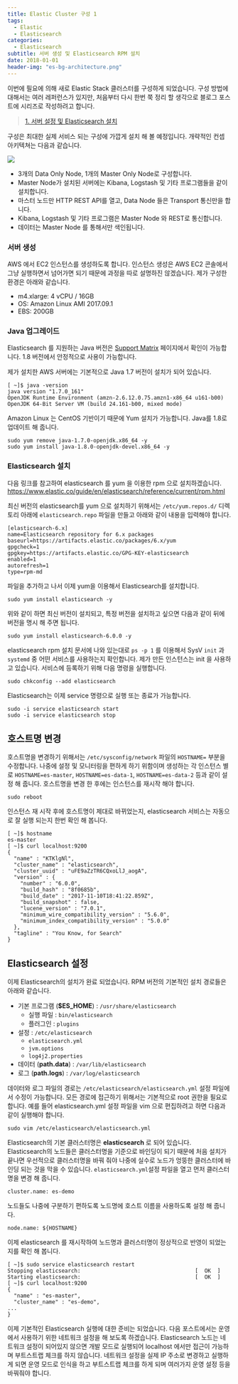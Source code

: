 ```yaml
---
title: Elastic Cluster 구성 1
tags:
  - Elastic
  - Elasticsearch
categories:
  - Elasticsearch
subtitle: 서버 생성 및 Elasticsearch RPM 설치
date: 2018-01-01
header-img: "es-bg-architecture.png"
---
```


이번에 필요에 의해 새로 Elastic Stack 클러스터를 구성하게 되었습니다. 구성 방법에 대해서는 여러 레퍼런스가 있지만, 처음부터 다시 한번 쭉 정리 할 생각으로 블로그 포스트에 시리즈로 작성하려고 합니다.

> [1. 서버 설정 및 Elasticsearch 설치](#)


구성은 최대한 실제 서비스 되는 구성에 가깝게 설치 해 볼 예정입니다. 개략적인 컨셉 아키텍쳐는 다음과 같습니다.

![](es-demo-architecture.png)

> 
- 3개의 Data Only Node, 1개의 Master Only Node로 구성합니다.
- Master Node가 설치된 서버에는 Kibana, Logstash 및 기타 프로그램들을 같이 설치합니다.
- 마스터 노드만 HTTP REST API를 열고, Data Node 들은 Transport 통신만을 합니다.
- Kibana, Logstash 및 기타 프로그램은 Master Node 와 REST로 통신합니다.
- 데이터는 Master Node 를 통해서만 색인됩니다.

### 서버 생성

AWS 에서 EC2 인스턴스를 생성하도록 합니다. 인스턴스 생성은 AWS EC2 콘솔에서 그냥 실행하면서 넘어가면 되기 때문에 과정을 따로 설명하진 않겠습니다. 제가 구성한 환경은 아래와 같습니다.

> 
- m4.xlarge: 4 vCPU / 16GB
- OS: Amazon Linux AMI 2017.09.1
- EBS: 200GB

### Java 업그레이드

Elasticsearch 를 지원하는 Java 버전은 [Support Matrix](https://www.elastic.co/support/matrix#matrix_jvm) 페이지에서 확인이 가능합니다. 1.8 버전에서 안정적으로 사용이 가능합니다.

제가 설치한 AWS 서버에는 기본적으로 Java 1.7 버전이 설치가 되어 있습니다.

```
[ ~]$ java -version
java version "1.7.0_161"
OpenJDK Runtime Environment (amzn-2.6.12.0.75.amzn1-x86_64 u161-b00)
OpenJDK 64-Bit Server VM (build 24.161-b00, mixed mode)
```

Amazon Linux 는 CentOS 기반이기 때문에 Yum 설치가 가능합니다. Java를 1.8로 업데이트 해 줍니다.

```
sudo yum remove java-1.7.0-openjdk.x86_64 -y
sudo yum install java-1.8.0-openjdk-devel.x86_64 -y
```

### Elasticsearch 설치

다음 링크를 참고하여 elasticsearch 를 yum 을 이용한 rpm 으로 설치하겠습니다.
https://www.elastic.co/guide/en/elasticsearch/reference/current/rpm.html

최신 버전의 elasticsearch를 yum 으로 설치하기 위해서는 `/etc/yum.repos.d/` 디렉토리 아래에 `elasticsearch.repo` 파일을 만들고 아래와 같이 내용을 입력해야 합니다.
```
[elasticsearch-6.x]
name=Elasticsearch repository for 6.x packages
baseurl=https://artifacts.elastic.co/packages/6.x/yum
gpgcheck=1
gpgkey=https://artifacts.elastic.co/GPG-KEY-elasticsearch
enabled=1
autorefresh=1
type=rpm-md
```

파일을 추가하고 나서 이제 yum을 이용해서 Elasticsearch를 설치합니다.
```
sudo yum install elasticsearch -y
```
위와 같이 하면 최신 버전이 설치되고, 특정 버전을 설치하고 싶으면 다음과 같이 뒤에 버전을 명시 해 주면 됩니다.
```
sudo yum install elasticsearch-6.0.0 -y
```

elasticsearch rpm 설치 문서에 나와 있는대로 `ps -p 1` 를 이용해서 SysV `init` 과 `systemd` 중 어떤 서비스를 사용하는지 확인합니다. 제가 만든 인스턴스는 init 을 사용하고 있습니다. 서비스에 등록하기 위해 다음 명령을 실행합니다.
```
sudo chkconfig --add elasticsearch
```

Elasticsearch는 이제 service 명령으로 실행 또는 종료가 가능합니다.
```
sudo -i service elasticsearch start
sudo -i service elasticsearch stop
```

## 호스트명 변경

호스트명을 변경하기 위해서는 `/etc/sysconfig/network` 파일의 `HOSTNAME=` 부분을 수정합니다. 나중에 설정 및 모니터링을 편하게 하기 위함이며 생성하는 각 인스턴스 별로 `HOSTNAME=es-master`, `HOSTNAME=es-data-1`, `HOSTNAME=es-data-2` 등과 같이 설정 해 줍니다.
호스트명을 변경 한 후에는 인스턴스를 재시작 해야 합니다.
```
sudo reboot
```

인스턴스 재 시작 후에 호스트명이 제대로 바뀌었는지, elasticsearch 서비스는 자동으로 잘 실행 되는지 한번 확인 해 봅니다.
```
[ ~]$ hostname
es-master
[ ~]$ curl localhost:9200
{
  "name" : "KTKlgNl",
  "cluster_name" : "elasticsearch",
  "cluster_uuid" : "uFE9aZzTR6CQxoLlJ_aogA",
  "version" : {
    "number" : "6.0.0",
    "build_hash" : "8f0685b",
    "build_date" : "2017-11-10T18:41:22.859Z",
    "build_snapshot" : false,
    "lucene_version" : "7.0.1",
    "minimum_wire_compatibility_version" : "5.6.0",
    "minimum_index_compatibility_version" : "5.0.0"
  },
  "tagline" : "You Know, for Search"
}
```

## Elasticsearch 설정

이제 Elasticsearch의 설치가 완료 되었습니다. RPM 버전의 기본적인 설치 경로들은 아래와 같습니다.

- 기본 프로그램 (**$ES_HOME**) : `/usr/share/elasticsearch`
  - 실행 파일 : `bin/elasticsearch`
  - 플러그인 : `plugins`
- 설정 : `/etc/elasticsearch`
  - `elasticsearch.yml`
  - `jvm.options`
  - `log4j2.properties`
- 데이터 (**path.data**) : `/var/lib/elasticsearch`
- 로그 (**path.logs**) : `/var/log/elasticsearch`

데이터와 로그 파일의 경로는 `/etc/elasticsearch/elasticsearch.yml` 설정 파일에서 수정이 가능합니다.
모든 경로에 접근하기 위해서는 기본적으로 root 권한을 필요로 합니다. 예를 들어 elasticsearch.yml 설정 파일을 vim 으로 편집하려고 하면 다음과 같이 실행해야 합니다.
```
sudo vim /etc/elasticsearch/elasticsearch.yml
```

Elasticsearch의 기본 클러스터명은 **elasticsearch** 로 되어 있습니다. Elasticsearch의 노드들은 클러스터명을 기준으로 바인딩이 되기 때문에 처음 설치가 끝나면 우선적으로 클러스터명을 바꿔 줘야 나중에 실수로 노드가 엉뚱한 클러스터에 바인딩 되는 것을 막을 수 있습니다. `elasticsearch.yml`설정 파일을 열고 먼저 클러스터명을 변경 해 줍니다.
```
cluster.name: es-demo
```

노드들도 나중에 구분하기 편하도록 노드명에 호스트 이름을 사용하도록 설정 해 줍니다.
```
node.name: ${HOSTNAME}
```

이제 elasticsearch 를 재시작하여 노드명과 클러스터명이 정상적으로 반영이 되었는지를 확인 해 봅니다.
```
[ ~]$ sudo service elasticsearch restart
Stopping elasticsearch:                                    [  OK  ]
Starting elasticsearch:                                    [  OK  ]
[ ~]$ curl localhost:9200
{
  "name" : "es-master",
  "cluster_name" : "es-demo",
...
}
```

이제 기본적인 Elasticsearch 실행에 대한 준비는 되었습니다.
다음 포스트에서는 운영에서 사용하기 위한 네트워크 설정을 해 보도록 하겠습니다. Elasticsearch 노드는 네트워크 설정이 되어있지 않으면 개발 모드로 실행되어 localhost 에서만 접근이 가능하며 부트스트랩 체크를 하지 않습니다. 네트워크 설정을 실제 IP 주소로 변경하고 실행하게 되면 운영 모드로 인식을 하고 부트스트랩 체크를 하게 되며 여러가지 운영 설정 등을 바꿔줘야 합니다.